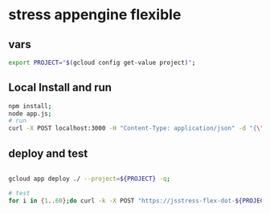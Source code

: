 # stress appengine flexible
## vars
```bash
export PROJECT="$(gcloud config get-value project)";
```

## Local Install and run
```bash
npm install;
node app.js;
# run
curl -X POST localhost:3000 -H "Content-Type: application/json" -d "{\"timeSleep\":2, \"date\":\"$(date -u '+%Y-%m-%d_%H:%M:%S.%N')\"}";
```

## deploy and test
```bash

gcloud app deploy ./ --project=${PROJECT} -q;

# test
for i in {1..60};do curl -k -X POST "https://jsstress-flex-dot-${PROJECT}.appspot.com" -H "Content-Type: application/json" -d "{\"timeSleep\":20, \"date\":\"$(date -u '+%Y-%m-%d_%H:%M:%S.%N')-${i}\"}" & date; done;
```
